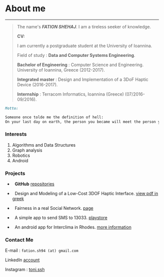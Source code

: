 # About me
---
>The name's ***FATION SHEHAJ***. I am a tireless seeker of knowledge.
>
>**CV:**
>
>I am currently a postgraduate student at the University of Ioannina.
>
>Field of study : **Data and Computer Systems Engineering**.
>
>**Bachelor of Engineering** : Computer Science and Engineering. University of Ioannina, Greece (2012-2017).
>
>**Integrated master** : Design and Implementation of a 3DoF Haptic Device (2016-2017).
>
>**Internship** : Terracom Informatics, Ioannina (Greece) (07/2016-09/2016).


```markdown
Motto:

Someone once tolde me the definition of hell:
On your last day on earth, the person you became will meet the person you could have become.
```

### Interests
1. Algorithms and Data Structures
2. Graph analysis
3. Robotics
4. Android


### Projects
* &nbsp; **GitHub** [repositories](https://github.com/FationSH?tab=repositories)

* &nbsp; Design and Modeling of a Low-Cost 3DOF Haptic Interface. [view pdf in greek](/3DoF_Interface/3Dof_Haptic_Robot.html)

* &nbsp; Fairness in a real Social Network. [page](https://george50450.github.io/social_networks/)

* &nbsp; A simple app to send SMS to 13033. [playstore](https://play.google.com/store/apps/details?id=sotiris.zogos.a13033)

* &nbsp; An android app for Interclima in Rhodes. [more information](interclima.html)

### Contact Me

E-mail : `fation.sh94 (at) gmail.com`

LinkedIn [account](https://www.linkedin.com/in/fation-shehaj/)

Instagram : [toni.ssh](https://www.instagram.com/toni.ssh/)
